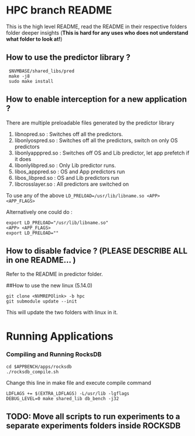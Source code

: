 # HPC branch README
This is the high level README, read the README in their respective folders folder deeper insights (**This is hard for any uses who does not understand what folder to look at!**)
 
## How to use the predictor library ?
```
 $NVMBASE/shared_libs/pred
 make -j8
 sudo make install
```
 
## How to enable interception for a new application ?
There are multiple preloadable files generated by the predictor library
1. libnopred.so : Switches off all the predictors.
2. libonlyospred.so : Switches off all the predictors, switch on only OS predictors
3. libonlyapppred.so : Switches off OS and Lib predictor, let app prefetch if it does
4. libonlylibpred.so : Only Lib predictor runs.
5. libos_apppred.so : OS and App predictors run
6. libos_libpred.so : OS and Lib predictors run
7. libcrosslayer.so : All predictors are switched on

To use any of the above `LD_PRELOAD=/usr/lib/libname.so <APP> <APP_FLAGS>`

Alternatively one could do : 
```
export LD_PRELOAD="/usr/lib/libname.so"
<APP> <APP_FLAGS>
export LD_PRELOAD=""
```

## How to disable fadvice ? (PLEASE DESCRIBE ALL in one README... )
Refer to the README in predictor folder.

##How to use the new linux (5.14.0)
```
git clone <NVMREPOlink> -b hpc
git submodule update --init
```
This will update the two folders with linux in it.

# Running Applications

### Compiling and Running RocksDB

```
cd $APPBENCH/apps/rocksdb
./rocksdb_compile.sh
```

Change this line in make file and execute compile command
```
LDFLAGS += $(EXTRA_LDFLAGS) -L/usr/lib -lgflags
DEBUG_LEVEL=0 make shared_lib db_bench -j32
```

## TODO: Move all scripts to run experiments to a separate experiments folders inside ROCKSDB



